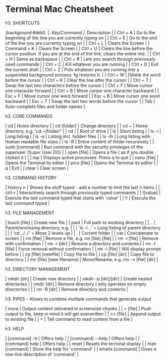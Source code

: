 # Terminal Mac Cheatsheet

h3. SHORTCUTS

{background:#ddd}. |_. Key/Command |_. Description |
| Ctrl + A | Go to the beginning of the line you are currently typing on |
| Ctrl + E | Go to the end of the line you are currently typing on |
| Ctrl + L | Clears the Screen |
| Command + K | Clears the Screen |
| Ctrl + U | Clears the line before the cursor position. If you are at the end of the line, clears the entire line. |
| Ctrl + H | Same as backspace |
| Ctrl + R | Lets you search through previously used commands |
| Ctrl + C | Kill whatever you are running |
| Ctrl + D | Exit the current shell |
| Ctrl + Z | Puts whatever you are running into a suspended background process. fg restores it. |
| Ctrl + W | Delete the word before the cursor |
| Ctrl + K | Clear the line after the cursor |
| Ctrl + T | Swap the last two characters before the cursor |
| Ctrl + F | Move cursor one character forward |
| Ctrl + B | Move cursor one character backward |
| Esc + F | Move cursor one word forward |
| Esc + B | Move cursor one word backward |
| Esc + T | Swap the last two words before the cursor |
| Tab | Auto-complete files and folder names |


h3. CORE COMMANDS

| cd | Home directory |
| cd [folder] | Change directory |
| cd ~ | Home directory, e.g. 'cd ~/folder/' |
| cd / | Root of drive |
| ls | Short listing |
| ls -l | Long listing |
| ls -a | Listing incl. hidden files |
| ls -lh | Long listing with Human readable file sizes |
| ls -R | Entire content of folder recursively |
| sudo [command] | Run command with the security privileges of the superuser (Super User DO) |
| open [file] | Opens a file ( as if you double clicked it ) |
| top | Displays active processes. Press q to quit |
| nano [file] | Opens the Terminal its editor |
| pico	[file] | Opens the Terminal its editor |
| q | Exit |
| clear | Clear screen |


h3. COMMAND HISTORY

| history n | Shows the stuff typed - add a number to limit the last n items |
| ctrl-r | Interactively search through previously typed commands |
| ![value] | Execute the last command typed that starts with 'value' |
| !! | Execute the last command typed |


h3. FILE MANAGEMENT

| touch [file] | Create new file |
| pwd | Full path to working directory |
| .. | Parent/enclosing directory, e.g. |
| | 'ls -l ..' 	= Long listing of parent directory |
| | 'cd ../../' = Move 2 levels up |
| . | Current folder |
| cat | Concatenate to screen |
| rm [file] | Remove a file, e.g. rm [file] [file] |
| rm -i [file] | Remove with confirmation |
| rm -r [dir] | Remove a directory and contents |
| rm -f [file] | Force removal without confirmation |
| rm -i [file] | Will display prompt before |
| cp [file] [newfile] | Copy file to file |
| cp [file] [dir] | Copy file to directory |
| mv [file] [new filename] | Move/Rename, e.g. mv -v [file] [dir] |


h3. DIRECTORY MANAGEMENT

| mkdir [dir] | Create new directory |
| mkdir -p [dir]/[dir] | Create nested directories |
| rmdir [dir] | Remove directory ( only operates on empty directories ) |
| rm -R [dir] | Remove directory and contents |
 


h3. PIPES - Allows to combine multiple commands that generate output

| more | Output content delivered in screensize chunks |
| > [file] | Push output to file, keep in mind it will get overwritten |
| >> [file] | Append output to existing file |
| < | Tell command to read content from a file |


h3. HELP

| [command] -h | Offers help |
| [command] --help | Offers help |
| [command] help | Offers help |
| reset | Resets the terminal display |
| man [command] | Show the help for 'command' |
| whatis [command] | Gives a one-line description of 'command' |
